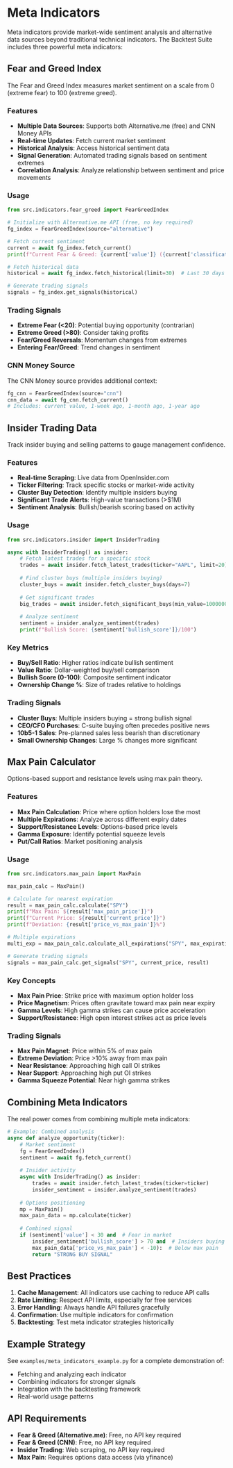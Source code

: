 # Meta Indicators

Meta indicators provide market-wide sentiment analysis and alternative data sources beyond traditional technical indicators. The Backtest Suite includes three powerful meta indicators:

## Fear and Greed Index

The Fear and Greed Index measures market sentiment on a scale from 0 (extreme fear) to 100 (extreme greed).

### Features

- **Multiple Data Sources**: Supports both Alternative.me (free) and CNN Money APIs
- **Real-time Updates**: Fetch current market sentiment
- **Historical Analysis**: Access historical sentiment data
- **Signal Generation**: Automated trading signals based on sentiment extremes
- **Correlation Analysis**: Analyze relationship between sentiment and price movements

### Usage

```python
from src.indicators.fear_greed import FearGreedIndex

# Initialize with Alternative.me API (free, no key required)
fg_index = FearGreedIndex(source="alternative")

# Fetch current sentiment
current = await fg_index.fetch_current()
print(f"Current Fear & Greed: {current['value']} ({current['classification']})")

# Fetch historical data
historical = await fg_index.fetch_historical(limit=30)  # Last 30 days

# Generate trading signals
signals = fg_index.get_signals(historical)
```

### Trading Signals

- **Extreme Fear (<20)**: Potential buying opportunity (contrarian)
- **Extreme Greed (>80)**: Consider taking profits
- **Fear/Greed Reversals**: Momentum changes from extremes
- **Entering Fear/Greed**: Trend changes in sentiment

### CNN Money Source

The CNN Money source provides additional context:

```python
fg_cnn = FearGreedIndex(source="cnn")
cnn_data = await fg_cnn.fetch_current()
# Includes: current value, 1-week ago, 1-month ago, 1-year ago
```

## Insider Trading Data

Track insider buying and selling patterns to gauge management confidence.

### Features

- **Real-time Scraping**: Live data from OpenInsider.com
- **Ticker Filtering**: Track specific stocks or market-wide activity
- **Cluster Buy Detection**: Identify multiple insiders buying
- **Significant Trade Alerts**: High-value transactions (>$1M)
- **Sentiment Analysis**: Bullish/bearish scoring based on activity

### Usage

```python
from src.indicators.insider import InsiderTrading

async with InsiderTrading() as insider:
    # Fetch latest trades for a specific stock
    trades = await insider.fetch_latest_trades(ticker="AAPL", limit=20)
    
    # Find cluster buys (multiple insiders buying)
    cluster_buys = await insider.fetch_cluster_buys(days=7)
    
    # Get significant trades
    big_trades = await insider.fetch_significant_buys(min_value=1000000)
    
    # Analyze sentiment
    sentiment = insider.analyze_sentiment(trades)
    print(f"Bullish Score: {sentiment['bullish_score']}/100")
```

### Key Metrics

- **Buy/Sell Ratio**: Higher ratios indicate bullish sentiment
- **Value Ratio**: Dollar-weighted buy/sell comparison
- **Bullish Score (0-100)**: Composite sentiment indicator
- **Ownership Change %**: Size of trades relative to holdings

### Trading Signals

- **Cluster Buys**: Multiple insiders buying = strong bullish signal
- **CEO/CFO Purchases**: C-suite buying often precedes positive news
- **10b5-1 Sales**: Pre-planned sales less bearish than discretionary
- **Small Ownership Changes**: Large % changes more significant

## Max Pain Calculator

Options-based support and resistance levels using max pain theory.

### Features

- **Max Pain Calculation**: Price where option holders lose the most
- **Multiple Expirations**: Analyze across different expiry dates
- **Support/Resistance Levels**: Options-based price levels
- **Gamma Exposure**: Identify potential squeeze levels
- **Put/Call Ratios**: Market positioning analysis

### Usage

```python
from src.indicators.max_pain import MaxPain

max_pain_calc = MaxPain()

# Calculate for nearest expiration
result = max_pain_calc.calculate("SPY")
print(f"Max Pain: ${result['max_pain_price']}")
print(f"Current Price: ${result['current_price']}")
print(f"Deviation: {result['price_vs_max_pain']}%")

# Multiple expirations
multi_exp = max_pain_calc.calculate_all_expirations("SPY", max_expirations=4)

# Generate trading signals
signals = max_pain_calc.get_signals("SPY", current_price, result)
```

### Key Concepts

- **Max Pain Price**: Strike price with maximum option holder loss
- **Price Magnetism**: Prices often gravitate toward max pain near expiry
- **Gamma Levels**: High gamma strikes can cause price acceleration
- **Support/Resistance**: High open interest strikes act as price levels

### Trading Signals

- **Max Pain Magnet**: Price within 5% of max pain
- **Extreme Deviation**: Price >10% away from max pain
- **Near Resistance**: Approaching high call OI strikes
- **Near Support**: Approaching high put OI strikes
- **Gamma Squeeze Potential**: Near high gamma strikes

## Combining Meta Indicators

The real power comes from combining multiple meta indicators:

```python
# Example: Combined analysis
async def analyze_opportunity(ticker):
    # Market sentiment
    fg = FearGreedIndex()
    sentiment = await fg.fetch_current()
    
    # Insider activity
    async with InsiderTrading() as insider:
        trades = await insider.fetch_latest_trades(ticker=ticker)
        insider_sentiment = insider.analyze_sentiment(trades)
    
    # Options positioning
    mp = MaxPain()
    max_pain_data = mp.calculate(ticker)
    
    # Combined signal
    if (sentiment['value'] < 30 and  # Fear in market
        insider_sentiment['bullish_score'] > 70 and  # Insiders buying
        max_pain_data['price_vs_max_pain'] < -10):  # Below max pain
        return "STRONG BUY SIGNAL"
```

## Best Practices

1. **Cache Management**: All indicators use caching to reduce API calls
2. **Rate Limiting**: Respect API limits, especially for free services
3. **Error Handling**: Always handle API failures gracefully
4. **Confirmation**: Use multiple indicators for confirmation
5. **Backtesting**: Test meta indicator strategies historically

## Example Strategy

See `examples/meta_indicators_example.py` for a complete demonstration of:
- Fetching and analyzing each indicator
- Combining indicators for stronger signals
- Integration with the backtesting framework
- Real-world usage patterns

## API Requirements

- **Fear & Greed (Alternative.me)**: Free, no API key required
- **Fear & Greed (CNN)**: Free, no API key required
- **Insider Trading**: Web scraping, no API key required
- **Max Pain**: Requires options data access (via yfinance)